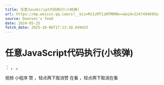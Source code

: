 ```yaml
---
title: 任意JavaScript代码执行(小核弹)
url: https://mp.weixin.qq.com/s?__biz=MzIzMTIzNTM0MA==&mid=2247494695&idx=1&sn=b3efd346f945746a08c26d597065852a
source: Doonsec's feed
date: 2024-05-25
fetch_date: 2025-10-06T17:13:38.049425
---
```


# 任意JavaScript代码执行(小核弹)

：
，
。

视频
小程序
赞
，轻点两下取消赞
在看
，轻点两下取消在看